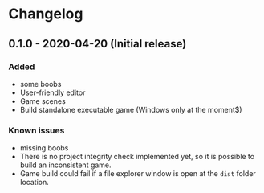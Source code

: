 # Changelog

## 0.1.0 - 2020-04-20 (Initial release)

### Added

- some boobs
- User-friendly editor
- Game scenes
- Build standalone executable game (Windows only at the moment$) 

### Known issues

- missing boobs
- There is no project integrity check implemented yet, so it is 
possible to build an inconsistent game. 
- Game build could fail if a file explorer window is open at the `dist` folder location.
